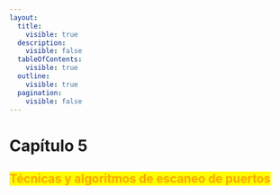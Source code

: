 ```yaml
---
layout:
  title:
    visible: true
  description:
    visible: false
  tableOfContents:
    visible: true
  outline:
    visible: true
  pagination:
    visible: false
---
```


# Capítulo 5

## <mark style="color:orange;">Técnicas y algoritmos de escaneo de puertos</mark>


